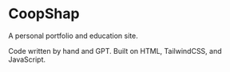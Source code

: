 # CoopShap
A personal portfolio and education site.

Code written by hand and GPT. Built on HTML, TailwindCSS, and JavaScript.